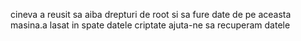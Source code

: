cineva a reusit sa aiba drepturi de root si sa fure date de pe aceasta masina.a lasat in spate datele criptate
ajuta-ne sa recuperam datele
